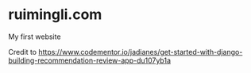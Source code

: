 # ruimingli.com
My first website

Credit to https://www.codementor.io/jadianes/get-started-with-django-building-recommendation-review-app-du107yb1a
